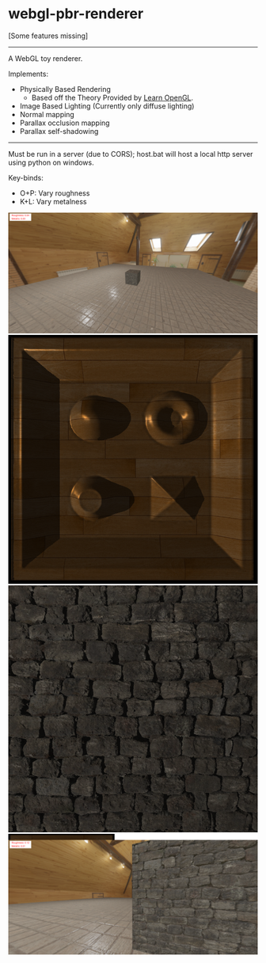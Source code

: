 # webgl-pbr-renderer

[Some features missing]

---

A WebGL toy renderer.

Implements:
- Physically Based Rendering
  - Based off the Theory Provided by [Learn OpenGL](https://learnopengl.com/PBR/Theory).
- Image Based Lighting (Currently only diffuse lighting)
- Normal mapping
- Parallax occlusion mapping
- Parallax self-shadowing

---

Must be run in a server (due to CORS); host.bat will host a local http server using python on windows.

Key-binds:
- O+P: Vary roughness
- K+L: Vary metalness

![scene](docs/image1.png)
![parallax self shadowing](docs/image2.png)
![parallax mapped bricks](docs/image3.png)
![scene](docs/image4.png)